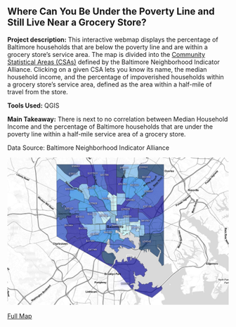 ## Where Can You Be Under the Poverty Line and Still Live Near a Grocery Store?

**Project description:** This interactive webmap displays the percentage of Baltimore households that are below the poverty line and are within a grocery store’s service area. The map is divided into the [Community Statistical Areas (CSAs)](https://bniajfi.org/wp-content/uploads/2014/04/CSA-Map-2010.pdf) defined by the Baltimore Neighborhood Indicator Alliance. Clicking on a given CSA lets you know its name, the median household income, and the percentage of impoverished households within a grocery store’s service area, defined as the area within a half-mile of travel from the store.  
  
**Tools Used:** QGIS  
  
**Main Takeaway:** There is next to no correlation between Median Household Income and the percentage of Baltimore households that are under the poverty line within a half-mile service area of a grocery store.  

Data Source: Baltimore Neighborhood Indicator Alliance

[<img src="../images/webmap_lab_thum.jpg?raw=true"/>](../pages/webmap_labeled/index.html#12/39.3023/-76.6276)   

[Full Map](../pages/webmap_labeled/index.html#12/39.3023/-76.6276)  

